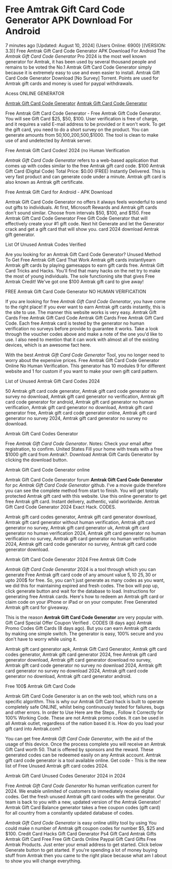# Free Amtrak Gift Card Code Generator APK Download For Android

7 minutes ago [Updated: August 10, 2024] {Users Online: 6900} [(VERSION: 3.3)] Free Amtrak Gift Card Code Generator APK Download For Android  The *Amtrak Gift Card Code Generator* Pro 2024 is the most well known generator for Amtrak, it has been used by several thousand people and remains to be voted the No.1 Amtrak Gift Card Code Generator simply because it is extremely easy to use and even easier to install. Amtrak Gift Card Code Generator Download [No Survey] Torrent. Points are used for Amtrak gift cards and money is used for paypal withdrawals.

Acess ONLINE GENERATOR

[Amtrak Gift Card Code Generator](http://rmdld.site/dd23iqn)
[Amtrak Gift Card Code Generator](http://rmdld.site/dd23iqn)

Free Amtrak Gift Card Code Generator - Free Amtrak Gift Code Generator. You will see Gift Card $25, $50, $100. User verification is free of charge, and it requires a valid E-mail address to be provided or it won't work. To get the gift card, you need to do a short survey on the product. You can generate amounts from $50,$100,$200,$500,$1000. The tool is clean to make use of and undetected by Amtrak server. 

Free Amtrak Gift Card Codes! 2024 (no Human Verification

*Amtrak Gift Card Code Generator* refers to a web-based application that comes up with codes similar to the free Amtrak gift card code. $100 Amtrak Gift Card (Digital Code) Total Price: $0.00 (FREE) Instantly Delivered. This is very fast product and can generate code under a minute. Amtrak gift card is also known as Amtrak gift certificate.

Free Amtrak Gift Card for Android - APK Download

Amtrak Gift Card Code Generator no offers it always feels wonderful to send out gifts to individuals. At first, Microsoft Rewards and Amtrak gift cards don't sound similar. Choose from intervals $50, $100, and $150. Free Amtrak Gift Card Code Generator Free Gift Code Generator that will effectively create your #1 gift code. Next hit Generate and let the Generator crack and get a gift card that will show you. card 2024 download Amtrak gift generator.

List Of Unused Amtrak Codes Verified

Are you looking for an Amtrak Gift Card Code Generator? Unused Method To Get Free Amtrak Gift Card That Work Amtrak gift cards instantlyearn Amtrak gift cards by playing gamesapps to earn gift cards free. Amtrak Gift Card Tricks and Hacks. You'll find that many hacks on the net try to make the most of young individuals. The sole functioning site that gives Free Amtrak Credit! We've got one $100 Amtrak gift card to give away! 

FREE Amtrak Gift Card Code Generator NO HUMAN VERIFICATION

If you are looking for free *Amtrak Gift Card Code Generator*, you have come to the right place! If you ever want to earn Amtrak gift cards instantly, this is the site to use. The manner this website works is very easy. Amtrak Gift Cards Free Amtrak Gift Card Code Amtrak Gift Cards Free Amtrak Gift Card Code. Each free Amtrak card is tested by the generator no human verification no surveys before provide to guarantee it works. Take a look through the voucher codes above and make a note of the one you'd like to use. I also need to mention that it can work with almost all of the existing devices, which is an awesome fact here.

With the best *Amtrak Gift Card Code Generator* Tool, you no longer need to worry about the expensive prices. Free Amtrak Gift Card Code Generator Online No Human Verification. This generator has 10 modules 9 for different website and 1 for custom if you want to make your own gift card pattern.

List of Unused Amtrak Gift Card Codes 2024

50 Amtrak gift card code generator, Amtrak gift card code generator no survey no download, Amtrak gift card generator no verification, Amtrak gift card code generator for android, Amtrak gift card generator no human verification, Amtrak gift card generator no download, Amtrak gift card generator free, Amtrak gift card code generator online, Amtrak gift card generator no survey 2024, Amtrak gift card generator no survey no download.

Amtrak Gift Card Codes Generator

Free *Amtrak Gift Card Code Generator*. Notes: Check your email after registration, to confirm. United States Fill your home with treats with a free $1000 gift card from Amtrak?. Download Amtrak Gift Cards Generator by clicking the download button.

Amtrak Gift Card Code Generator online

Amtrak Gift Card Code Generator forum **Amtrak Gift Card Code Generator** for pc *Amtrak Gift Card Code Generator* github. I've a movie guide therefore you can see the complete method from start to finish. You will get totally protected Amtrak gift card with this website. Use this online generator to get free Amtrak gift card. Instant delivery, authentic, valid worldwide. Amtrak Gift Card Code Generator 2024 Exact Hack. CODES. 

Amtrak gift card codes generator, Amtrak gift card generator download, Amtrak gift card generator without human verification, Amtrak gift card generator no survey, Amtrak gift card generator uk, Amtrak gift card generator no human verification 2024, Amtrak gift card generator no human verification no survey, Amtrak gift card generator no human verification 2024, Amtrak gift card code generator no survey, Amtrak gift card code generator download.

Amtrak Gift Card Code Generator 2024 Free Amtrak Gift Code

*Amtrak Gift Card Code Generator* 2024 is a tool through which you can generate Free Amtrak gift card code of any amount value 5$, 10$ 25$, 30$ or upto 200$ for free. So, you can't just generate as many codes as you want, we did this for maintaining expired and fresh codes. The box will pop up, click generate button and wait for the database to load. Instructions for generating free Amtrak cards. Here's how to redeem an Amtrak gift card or claim code on your iPhone or iPad or on your computer. Free Generated Amtrak gift card for giveaway.

This is the reason **Amtrak Gift Card Code Generator** are very popular with. Gift Card Special Offer Coupon Verified . CODES (8 days ago) Amtrak Promo Codes Gift Cards (8 days ago). But you can earn Amtrak gift cards by making one simple switch. The generator is easy, 100% secure and you don't have to worry while using it.

Amtrak gift card generator apk, Amtrak Gift Card Generator, Amtrak gift card codes generator, Amtrak gift card generator 2024, free Amtrak gift card generator download, Amtrak gift card generator download no survey, Amtrak gift card code generator no survey no download 2024, Amtrak gift card generator no survey no download 2024, Amtrak gift card code generator no download, Amtrak gift card generator android.

Free 100$ Amtrak Gift Card Code

Amtrak Gift Card Code Generator is an on the web tool, which runs on a specific algorithm. This is why our Amtrak Gift Card hack is built to operate completely safe ONLINE, whilst being continuously tested for failures, bugs and other errors. In order to Use Here are the Steps , Follow it Correctly for 100% Working Code. These are not Amtrak promo codes. It can be used in all Amtrak outlet, regardless of the nation based it is. How do you load your gift card into Amtrak.com?

You can get free *Amtrak Gift Card Code Generator*, with the aid of the usage of this device. Once the process complete you will receive an Amtrak Gift Card worth 50. That is offered by sponsors and the reward. These generated codes can be redeemed easily on any Amtrak account. Amtrak gift card code generator is a tool available online. Get code - This is the new list of Free Unused Amtrak gift card codes 2024.

Amtrak Gift Card Unused Codes Generator 2024 in 2024

Free *Amtrak Gift Card Code Generator* No human verification current for 2024. We enable unlimited of customers to immediately receive digital codes. Get the fresh unused Amtrak gift card codes with the generator. Our team is back to you with a new, updated version of the Amtrak Generator! Amtrak Gift Card Balance generator takes a free coupon codes (gift card) for all country from a constantly updated database of codes.

*Amtrak Gift Card Code Generator* is easy online utility tool by using You could make n number of Amtrak gift coupon codes for number $5, $25 and $100. Credit Card Hacks Gift Card Generator Ps4 Gift Card Amtrak Gifts Amtrak Gift Card Free Free Gift Cards Online Paypal Gift Card  Gifts Free Amtrak Products. Just enter your email address to get started. Click below Generate button to get started. If you're spending a lot of money buying stuff from Amtrak then you came to the right place because what am I about to show you will change everything.